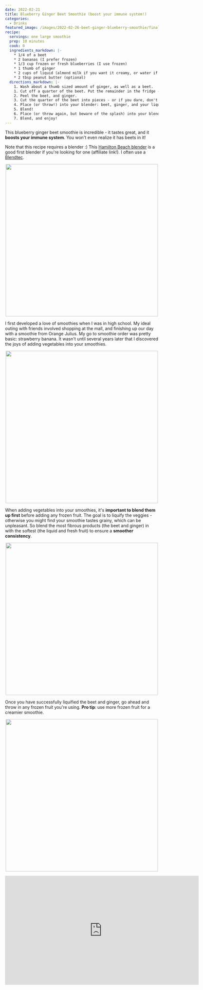 ```yaml
---
date: 2022-02-21
title: Blueberry Ginger Beet Smoothie (boost your immune system!)
categories:
  - Drinks
featured_image: /images/2022-02-26-beet-ginger-blueberry-smoothie/final.jpeg
recipe:
  servings: one large smoothie
  prep: 10 minutes
  cook: 0
  ingredients_markdown: |-
    * 1/4 of a beet
    * 2 bananas (I prefer frozen)
    * 1/3 cup frozen or fresh blueberries (I use frozen)
    * 1 thumb of ginger
    * 2 cups of liquid (almond milk if you want it creamy, or water if you'd prefer)
    * 2 tbsp peanut butter (optional)
  directions_markdown: |-
    1. Wash about a thumb sized amount of ginger, as well as a beet.
    1. Cut off a quarter of the beet. Put the remainder in the fridge - you only need a quarter for this smoothie!
    2. Peel the beet, and ginger.
    3. Cut the quarter of the beet into pieces - or if you dare, don't cut it up at all. Your blender might be able to handle it! 
    4. Place (or throw!) into your blender: beet, ginger, and your liquid of choice. If you're using fresh blueberries or bananas, then throw them in the blender too.
    5. Blend!
    6. Place (or throw again, but beware of the splash) into your blender: frozen blueberries and frozen banana, if you're using it.
    7. Blend, and enjoy!
---
```


This blueberry ginger beet smoothie is incredible - it tastes great, and it **boosts your immune system**. You won't even realize it has beets in it!

Note that this recipe requires a blender :) This [Hamilton Beach blender](https://amzn.to/3LQHLsV) is a good first blender if you're looking for one (affiliate link!). I often use a [Blendtec](https://www.amazon.com/Blendtec-Original-Professional-Grade-Pre-programmed-10-speeds/dp/B000GIGZXM/?&_encoding=UTF8&tag=friendlyvegbl-20&linkCode=ur2&linkId=6baf907d879fe4c3a4b5aaa17da728c0&camp=1789&creative=9325).

<p align="center">
<img src="/images/2022-02-26-beet-ginger-blueberry-smoothie/sideview.jpeg" width="500">
</p>

I first developed a love of smoothies when I was in high school. My ideal outing with friends involved shopping at the mall, and finishing up our day with a smoothie from Orange Julius. My go to smoothie order was pretty basic: strawberry banana. It wasn't until several years later that I discovered the joys of adding vegetables into your smoothies.

<p align="center">
<img src="/images/2022-02-26-beet-ginger-blueberry-smoothie/ingredients.jpeg" width="500">
</p>

When adding vegetables into your smoothies, it's **important to blend them up first** before adding any frozen fruit. The goal is to liquify the veggies - otherwise you might find your smoothie tastes grainy, which can be unpleasant. So blend the most fibrous products (the beet and ginger) in with the softest (the liquid and fresh fruit) to ensure a **smoother consistency**.

<p align="center">
<img src="/images/2022-02-26-beet-ginger-blueberry-smoothie/almond_milk.jpeg" width="500">
</p>

Once you have successfully liquified the beet and ginger, go ahead and throw in any frozen fruit you're using. **Pro tip**: use more frozen fruit for a creamier smoothie.

<p align="center">
<img src="/images/2022-02-26-beet-ginger-blueberry-smoothie/final.jpeg" width="500">
</p>

<p align="center">
<iframe width="636" height="358" src="https://www.youtube.com/embed/YGufFSTd2Oc" title="YouTube video player" frameborder="0" allow="accelerometer; autoplay; clipboard-write; encrypted-media; gyroscope; picture-in-picture" allowfullscreen></iframe>
</p>